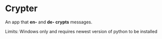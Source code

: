 # Crypter
An app that **__en-__** and **__de- crypts__** messages.

Limits: Windows only and requires newest version of python to be installed
